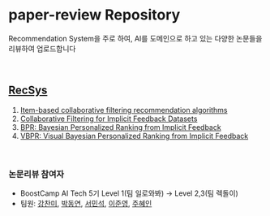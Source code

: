# paper-review Repository
Recommendation System을 주로 하여, AI를 도메인으로 하고 있는 다양한 논문들을 리뷰하여 업로드합니다

<br/>

## [RecSys]()
1. [Item-based collaborative filtering recommendation algorithms](https://github.com/DyeonPark/paper-review/blob/main/RecSys/Item-based%20collaborative%20filtering%20recommendation.md)
2. [Collaborative Filtering for Implicit Feedback Datasets](https://github.com/DyeonPark/paper-review/blob/main/RecSys/Collaborative%20Filtering%20for%20Implicit%20Feedback%20Data.md)
3. [BPR: Bayesian Personalized Ranking from Implicit Feedback](https://github.com/DyeonPark/paper-review/blob/main/RecSys/BPR%20Bayesian%20Personalized%20Ranking%20from%20Implicit%20Feedback.md)
4. [VBPR: Visual Bayesian Personalized Ranking from Implicit Feedback](https://github.com/DyeonPark/paper-review/blob/main/RecSys/VBPR%20Visual%20Bayesian%20Personalized%20Ranking%20from%20Implicit%20Feedback.md)

<br/>

### 논문리뷰 참여자
* BoostCamp AI Tech 5기 Level 1(팀 일로와봐) → Level 2,3(팀 렉돌이)
* 팀원: [강찬미](https://github.com/kCMI113), [박동연](https://github.com/DyeonPark), [서민석](https://github.com/alstjrdlzz), [이준영](https://github.com/2jun0), [주혜인](https://github.com/juhyein) 
